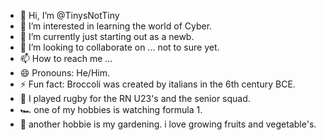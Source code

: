 - 👋 Hi, I’m @TinysNotTiny
- 👀 I’m interested in learning the world of Cyber.
- 🌱 I’m currently just starting out as a newb.
- 💞️ I’m looking to collaborate on ... not to sure yet.
- 📫 How to reach me ...
- 😄 Pronouns: He/Him.
- ⚡ Fun fact: Broccoli was created by italians in the 6th century BCE.
- :rugby_football: I played rugby for the RN U23's and the senior squad.
- :racing_car: one of my hobbies is watching formula 1.
- :carrot: another hobbie is my gardening. i love growing fruits and vegetable's.
<!---
TinysNotTiny/TinysNotTiny is a ✨ special ✨ repository because its `README.md` (this file) appears on your GitHub profile.
You can click the Preview link to take a look at your changes.
--->
